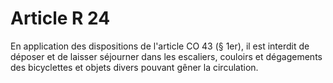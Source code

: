 # Article R 24

En application des dispositions de l'article CO 43 (§ 1er), il est interdit de déposer et de laisser séjourner dans les escaliers, couloirs et dégagements des bicyclettes et objets divers pouvant gêner la circulation.
